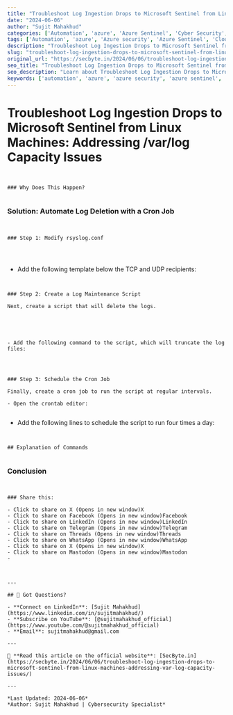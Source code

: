 ```yaml
---
title: "Troubleshoot Log Ingestion Drops to Microsoft Sentinel from Linux Machines: Addressing /var/log Capacity Issues"
date: "2024-06-06"
author: "Sujit Mahakhud"
categories: ['Automation', 'azure', 'Azure Sentinel', 'Cyber Security', 'incident management', 'Microsoft', 'Microsoft security', 'microsoft-sentinel']
tags: ['Automation', 'azure', 'Azure security', 'Azure Sentinel', 'Cloud Security', 'Cyber Security', 'Data integration', 'Linux', 'Log Ingestion', 'Microsoft', 'Microsoft security', 'microsoft-sentinel', 'siem', 'troubleshoot', 'troubleshooting']
description: "Troubleshoot Log Ingestion Drops to Microsoft Sentinel from Linux Machines: Addressing /var/log Capacity Issues - Comprehensive guide for cybersecurity professionals."
slug: "troubleshoot-log-ingestion-drops-to-microsoft-sentinel-from-linux-machines-addressing-varlog-capacity-issues"
original_url: "https://secbyte.in/2024/06/06/troubleshoot-log-ingestion-drops-to-microsoft-sentinel-from-linux-machines-addressing-var-log-capacity-issues/"
seo_title: "Troubleshoot Log Ingestion Drops to Microsoft Sentinel from Linux Machines: Addressing /var/log Capacity Issues | SecByte"
seo_description: "Learn about Troubleshoot Log Ingestion Drops to Microsoft Sentinel from Linux Machines: Addressing /var/log Capacity Issues with this detailed guide from SecByte."
keywords: ['automation', 'azure', 'azure security', 'azure sentinel', 'cloud security']
---
```


# Troubleshoot Log Ingestion Drops to Microsoft Sentinel from Linux Machines: Addressing /var/log Capacity Issues


``````


### Why Does This Happen?


``````


### Solution: Automate Log Deletion with a Cron Job


``````


### Step 1: Modify rsyslog.conf


``````


``````


``````

- Add the following template below the TCP and UDP recipients:


``````


### Step 2: Create a Log Maintenance Script

Next, create a script that will delete the logs.


``````


``````


``````


``````

- Add the following command to the script, which will truncate the log files:


``````


``````


### Step 3: Schedule the Cron Job

Finally, create a cron job to run the script at regular intervals.

- Open the crontab editor:


``````

- Add the following lines to schedule the script to run four times a day:


``````


## Explanation of Commands


``````


### Conclusion


``````


### Share this:

- Click to share on X (Opens in new window)X
- Click to share on Facebook (Opens in new window)Facebook
- Click to share on LinkedIn (Opens in new window)LinkedIn
- Click to share on Telegram (Opens in new window)Telegram
- Click to share on Threads (Opens in new window)Threads
- Click to share on WhatsApp (Opens in new window)WhatsApp
- Click to share on X (Opens in new window)X
- Click to share on Mastodon (Opens in new window)Mastodon
- 



---

## 💬 Got Questions?

- **Connect on LinkedIn**: [Sujit Mahakhud](https://www.linkedin.com/in/sujitmahakhud/)
- **Subscribe on YouTube**: [@sujitmahakhud_official](https://www.youtube.com/@sujitmahakhud_official)
- **Email**: sujitmahakhud@gmail.com

---

🧩 **Read this article on the official website**: [SecByte.in](https://secbyte.in/2024/06/06/troubleshoot-log-ingestion-drops-to-microsoft-sentinel-from-linux-machines-addressing-var-log-capacity-issues/)

---

*Last Updated: 2024-06-06*  
*Author: Sujit Mahakhud | Cybersecurity Specialist*
